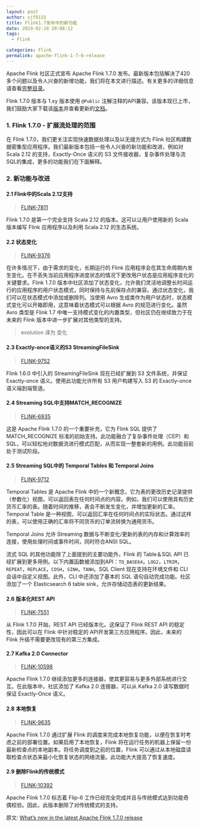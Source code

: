 ```yaml
---
layout: post
author: sjf0115
title: Flink1.7发布中的新功能
date: 2019-02-18 20:08:12
tags:
  - Flink

categories: Flink
permalink: apache-flink-1-7-0-release
---
```


Apache Flink 社区正式宣布 Apache Flink 1.7.0 发布。最新版本包括解决了420多个问题以及令人兴奋的新增功能，我们将在本文进行描述。有关更多的详细信息请查看[完整目录](https://issues.apache.org/jira/secure/ReleaseNote.jspa?projectId=12315522&version=12343585)。

Flink 1.7.0 版本与 1.xy 版本使用 `@Public` 注解注释的API兼容。该版本现已上市，我们鼓励大家下载该[版本](http://flink.apache.org/downloads.html)并查看更新的[文档](https://ci.apache.org/projects/flink/flink-docs-release-1.7/)。

### 1. Flink 1.7.0 - 扩展流处理的范围

在 Flink 1.7.0，我们更关注实现快速数据处理以及以无缝方式为 Flink 社区构建数据密集型应用程序。我们最新版本包括一些令人兴奋的新功能和改进，例如对 Scala 2.12 的支持，Exactly-Once 语义的 S3 文件接收器，复杂事件处理与流SQL的集成，更多的功能我们在下面解释。

### 2. 新功能与改进

#### 2.1 Flink中的Scala 2.12支持

> [FLINK-7811](https://issues.apache.org/jira/browse/FLINK-7811)

Flink 1.7.0 是第一个完全支持 Scala 2.12 的版本。这可以让用户使用新的 Scala 版本编写 Flink 应用程序以及利用 Scala 2.12 的生态系统。

#### 2.2 状态变化

> [FLINK-9376](https://issues.apache.org/jira/browse/FLINK-9376)

在许多情况下，由于需求的变化，长期运行的 Flink 应用程序会在其生命周期内发生变化。在不丢失当前应用程序进度状态的情况下更改用户状态是应用程序变化的关键要求。Flink 1.7.0 版本中社区添加了状态变化，允许我们灵活地调整长时间运行的应用程序的用户状态模式，同时保持与先前保存点的兼容。通过状态变化，我们可以在状态模式中添加或删除列。当使用 Avro 生成类作为用户状态时，状态模式变化可以开箱即用，这意味着状态模式可以根据 Avro 的规范进行变化。虽然 Avro 类型是 Flink 1.7 中唯一支持模式变化的内置类型，但社区仍在继续致力于在未来的 Flink 版本中进一步扩展对其他类型的支持。
> evolution 译为 变化

#### 2.3 Exactly-once语义的S3 StreamingFileSink

> [FLINK-9752](https://issues.apache.org/jira/browse/FLINK-9752)

Flink 1.6.0 中引入的 StreamingFileSink 现在已经扩展到 S3 文件系统，并保证 Exactly-once 语义。使用此功能允许所有 S3 用户构建写入 S3 的 Exactly-once 语义端到端管道。

#### 2.4 Streaming SQL中支持MATCH_RECOGNIZE

> [FLINK-6935](https://issues.apache.org/jira/browse/FLINK-6935)

这是 Apache Flink 1.7.0 的一个重要补充，它为 Flink SQL 提供了 MATCH_RECOGNIZE 标准的初始支持。此功能融合了复杂事件处理（CEP）和SQL，可以轻松地对数据流进行模式匹配，从而实现一整套新的用例。此功能目前处于测试阶段。

#### 2.5 Streaming SQL中的 Temporal Tables 和 Temporal Joins

> [FLINK-9712](https://issues.apache.org/jira/browse/FLINK-9712)

Temporal Tables 是 Apache Flink 中的一个新概念，它为表的更改历史记录提供（参数化）视图，可以返回表在任何时间点的内容。例如，我们可以使用具有历史货币汇率的表。随着时间的推移，表会不断发生变化，并增加更新的汇率。Temporal Table 是一种视图，可以返回汇率在任何时间点的实际状态。通过这样的表，可以使用正确的汇率将不同货币的订单流转换为通用货币。

Temporal Joins 允许 Streaming 数据与不断变化/更新的表的内存和计算效率的连接，使用处理时间或事件时间，同时符合ANSI SQL。

流式 SQL 的其他功能除了上面提到的主要功能外，Flink 的 Table＆SQL API 已经扩展到更多用例。以下内置函数被添加到API：`TO_BASE64`，`LOG2`，`LTRIM`，` REPEAT`，`REPLACE`，`COSH`，`SINH`，`TANH`。SQL Client 现在支持在环境文件和 CLI 会话中自定义视图。此外，CLI 中还添加了基本的 SQL 语句自动完成功能。社区添加了一个 Elasticsearch 6 table sink，允许存储动态表的更新结果。

#### 2.6 版本化REST API

> [FLINK-7551](https://issues.apache.org/jira/browse/FLINK-7551)

从 Flink 1.7.0 开始，REST API 已经版本化。这保证了 Flink REST API 的稳定性，因此可以在 Flink 中针对稳定的 API开发第三方应用程序。因此，未来的 Flink 升级不需要更改现有的第三方集成。

#### 2.7 Kafka 2.0 Connector

> [FLINK-10598](https://issues.apache.org/jira/browse/FLINK-10598)

Apache Flink 1.7.0 继续添加更多的连接器，使其更容易与更多外部系统进行交互。在此版本中，社区添加了 Kafka 2.0 连接器，可以从 Kafka 2.0 读写数据时保证 Exactly-Once 语义。

#### 2.8 本地恢复

> [FLINK-9635](https://issues.apache.org/jira/browse/FLINK-9635)

Apache Flink 1.7.0 通过扩展 Flink 的调度来完成本地恢复功能，以便在恢复时考虑之前的部署位置。如果启用了本地恢复，Flink 将在运行任务的机器上保留一份最新检查点的本地副本。将任务调度到之前的位置，Flink 可以通过从本地磁盘读取检查点状态来最小化恢复状态的网络流量。此功能大大提高了恢复速度。

#### 2.9 删除Flink的传统模式

> [FLINK-10392](https://issues.apache.org/jira/browse/FLINK-10392)

Apache Flink 1.7.0 标志着 Flip-6 工作已经完全完成并且与传统模式达到功能奇偶校验。因此，此版本删除了对传统模式的支持。

原文: [What’s new in the latest Apache Flink 1.7.0 release](https://www.ververica.com/blog/apache-flink-1-7-0-release)
